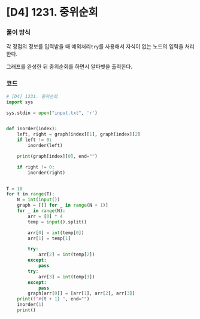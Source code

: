 # [D4] 1231. 중위순회

### 풀이 방식

각 정점의 정보를 입력받을 때 예외처리`try`를 사용해서 자식이 없는 노드의 입력을 처리한다.

그래프를 완성한 뒤 중위순회를 하면서 알파벳을 출력한다.

### 코드

```python
# [D4] 1231. 중위순회
import sys

sys.stdin = open("input.txt", 'r')


def inorder(index):
	left, right = graph[index][1], graph[index][2]
	if left != 0:
		inorder(left)

	print(graph[index][0], end="")

	if right != 0:
		inorder(right)


T = 10
for t in range(T):
	N = int(input())
	graph = [[] for _ in range(N + 1)]
	for _ in range(N):
		arr = [0] * 4
		temp = input().split()

		arr[0] = int(temp[0])
		arr[1] = temp[1]

		try:
			arr[2] = int(temp[2])
		except:
			pass
		try:
			arr[3] = int(temp[3])
		except:
			pass
		graph[arr[0]] = [arr[1], arr[2], arr[3]]
	print(f"#{t + 1} ", end="")
	inorder(1)
	print()

```

